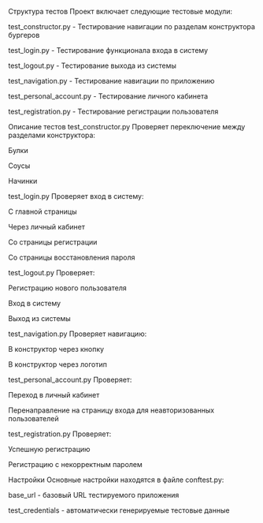 Структура тестов Проект включает следующие тестовые модули:

test_constructor.py - Тестирование навигации по разделам конструктора бургеров

test_login.py - Тестирование функционала входа в систему

test_logout.py - Тестирование выхода из системы

test_navigation.py - Тестирование навигации по приложению

test_personal_account.py - Тестирование личного кабинета

test_registration.py - Тестирование регистрации пользователя

Описание тестов test_constructor.py Проверяет переключение между разделами конструктора:

Булки

Соусы

Начинки

test_login.py Проверяет вход в систему:

С главной страницы

Через личный кабинет

Со страницы регистрации

Со страницы восстановления пароля

test_logout.py Проверяет:

Регистрацию нового пользователя

Вход в систему

Выход из системы

test_navigation.py Проверяет навигацию:

В конструктор через кнопку

В конструктор через логотип

test_personal_account.py Проверяет:

Переход в личный кабинет

Перенаправление на страницу входа для неавторизованных пользователей

test_registration.py Проверяет:

Успешную регистрацию

Регистрацию с некорректным паролем

Настройки Основные настройки находятся в файле conftest.py:

base_url - базовый URL тестируемого приложения

test_credentials - автоматически генерируемые тестовые данные
